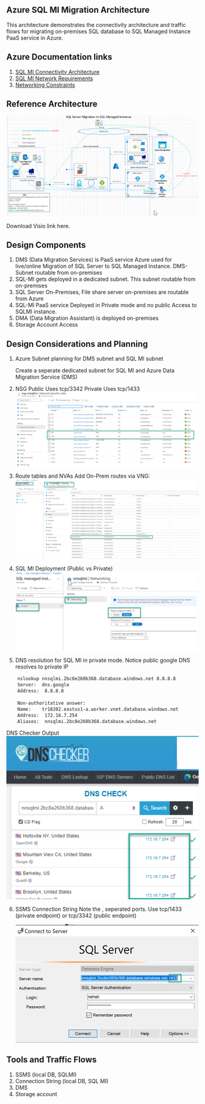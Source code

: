 ## Azure SQL MI Migration Architecture

This architecture demonstrates the connectivity architecture and traffic flows for migrating on-premises SQL database to SQL Managed Instance PaaS service in Azure.

## Azure Documentation links

1. [SQL MI Connectivity Architecture](https://docs.microsoft.com/en-us/azure/azure-sql/managed-instance/connectivity-architecture-overview)
2. [SQL MI Network Requirements](https://docs.microsoft.com/en-us/azure/azure-sql/managed-instance/connectivity-architecture-overview#network-requirements)
3. [Networking Constraints](https://docs.microsoft.com/en-us/azure/azure-sql/managed-instance/connectivity-architecture-overview#networking-constraints)

## Reference Architecture

![Networking](images/sqlmi-architecture.png)

Download Visio link here.

## Design Components

1. DMS (Data Migration Services) is PaaS service Azure used for live/online Migration of SQL Server to SQL Managed Instance. DMS-Subnet routable from on-premises
2. SQL-MI gets deployed in a dedicated subnet. This subnet routable from on-premises
3. SQL Server On-Premises, File share server on-premises are routable from Azure
4. SQL-MI PaaS service Deployed in Private mode and no public Access to SQLMI instance.
5. DMA (Data Migration Assistant) is deployed on-premises
6. Storage Account Access

## Design Considerations and Planning

1. Azure Subnet planning for DMS subnet and SQL MI subnet

   Create a seperate dedicated subnet for SQL MI and Azure Data Migration Service (DMS)

2. NSG
   Public Uses tcp/3342
   Private Uses tcp/1433
   ![Networking](images/SQLMI-NSG.png)
3. Route tables and NVAs
   Add On-Prem routes via VNG:
   ![Networking](images/SQLMI-route-table.png)
4. SQL MI Deployment (Public vs Private)
   ![Networking](images/network-endpoint-mode.png)
5. DNS resolution for SQL MI in private mode. Notice public google DNS resolves to private IP

```
    nslookup nnsqlmi.2bc8e260b368.database.windows.net 8.8.8.8
    Server:  dns.google
    Address:  8.8.8.8

    Non-authoritative answer:
    Name:    tr18202.eastus1-a.worker.vnet.database.windows.net
    Address:  172.16.7.254
    Aliases:  nnsqlmi.2bc8e260b368.database.windows.net

```

DNS Checker Output
![DNS Checker](images/dns-checker-output.png)

6. SSMS Connection String
   Note the , seperated ports. Use tcp/1433 (private endpoint) or tcp/3342 (public endpoint)

   ![Networking](images/ssms-connection.png)

## Tools and Traffic Flows

1. SSMS (local DB, SQLMI)
2. Connection String (local DB, SQL MI)
3. DMS
4. Storage account
